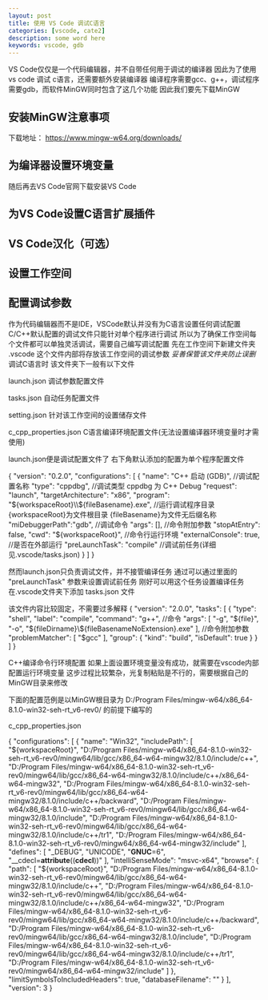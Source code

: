 ```yaml
---
layout: post
title: 使用 VS Code 调试C语言
categories: [vscode, cate2]
description: some word here
keywords: vscode, gdb
---
```


VS Code仅仅是一个代码编辑器，并不自带任何用于调试的编译器
因此为了使用vs code 调试 c语言，还需要额外安装编译器
编译程序需要gcc、g++，调试程序需要gdb，而软件MinGW同时包含了这几个功能
因此我们要先下载MinGW
## 安装MinGW注意事项
下载地址：
https://www.mingw-w64.org/downloads/

## 为编译器设置环境变量

随后再去VS Code官网下载安装VS Code

## 为VS Code设置C语言扩展插件

## VS Code汉化（可选）

## 设置工作空间

## 配置调试参数
作为代码编辑器而不是IDE，VSCode默认并没有为C语言设置任何调试配置
C/C++默认配置的调试文件只能针对单个程序进行调试
所以为了确保工作空间每个文件都可以单独灵活调试，需要自己编写调试配置
先在工作空间下新建文件夹 .vscode
这个文件内部将存放该工作空间的调试参数
*妥善保管该文件夹防止误删*
调试C语言时 该文件夹下一般有以下文件

launch.json
调试参数配置文件

tasks.json
自动任务配置文件

setting.json
针对该工作空间的设置储存文件

c_cpp_properties.json
C语言编译环境配置文件(无法设置编译器环境变量时才需使用)

launch.json便是调试配置文件了
右下角默认添加的配置为单个程序配置文件

{
   "version": "0.2.0",
   "configurations": [
       {
           "name": "C++ 启动 (GDB)", //调试配置名称
           "type": "cppdbg", //调试类型 cppdbg 为 C++ Debug
           "request": "launch",
           "targetArchitecture": "x86",
           "program": "${workspaceRoot}\\${fileBasename}.exe", //运行调试程序目录 {workspaceRoot}为文件根目录 {fileBasename}为文件无后缀名称
           "miDebuggerPath":"gdb", //调试命令
           "args": [], //命令附加参数
           "stopAtEntry": false,
           "cwd": "${workspaceRoot}", //命令行运行环境
           "externalConsole": true, //是否在外部运行
           "preLaunchTask": "compile" //调试前任务(详细见.vscode/tasks.json)
           }
   ]
}

然而launch.json只负责调试文件，并不接管编译任务
通过可以通过里面的 "preLaunchTask" 参数来设置调试前任务
刚好可以用这个任务设置编译任务
在.vscode文件夹下添加 tasks.json 文件

该文件内容比较固定，不需要过多解释
{
    "version": "2.0.0",
    "tasks": [
        {
            "type": "shell",
            "label": "compile",
            "command": "g++", //命令
            "args": [
                "-g",
                "${file}",
                "-o",
                "${fileDirname}\\${fileBasenameNoExtension}.exe"
            ], //命令附加参数
            "problemMatcher": [
                "$gcc"
            ],
            "group": {
                "kind": "build",
                "isDefault": true
            }
        }
    ]
}


C++编译命令行环境配置
如果上面设置环境变量没有成功，就需要在vscode内部配置运行环境变量
这步过程比较繁杂，光复制粘贴是不行的，需要根据自己的MinGW目录来修改

下面的配置范例是以MinGW根目录为
D:/Program Files/mingw-w64/x86_64-8.1.0-win32-seh-rt_v6-rev0/
的前提下编写的


c_cpp_properties.json

{
    "configurations": [
        {
            "name": "Win32",
            "includePath": [
                "${workspaceRoot}",
                "D:/Program Files/mingw-w64/x86_64-8.1.0-win32-seh-rt_v6-rev0/mingw64/lib/gcc/x86_64-w64-mingw32/8.1.0/include/c++",
                "D:/Program Files/mingw-w64/x86_64-8.1.0-win32-seh-rt_v6-rev0/mingw64/lib/gcc/x86_64-w64-mingw32/8.1.0/include/c++/x86_64-w64-mingw32",
                "D:/Program Files/mingw-w64/x86_64-8.1.0-win32-seh-rt_v6-rev0/mingw64/lib/gcc/x86_64-w64-mingw32/8.1.0/include/c++/backward",
                "D:/Program Files/mingw-w64/x86_64-8.1.0-win32-seh-rt_v6-rev0/mingw64/lib/gcc/x86_64-w64-mingw32/8.1.0/include",
                "D:/Program Files/mingw-w64/x86_64-8.1.0-win32-seh-rt_v6-rev0/mingw64/lib/gcc/x86_64-w64-mingw32/8.1.0/include/c++/tr1",
                "D:/Program Files/mingw-w64/x86_64-8.1.0-win32-seh-rt_v6-rev0/mingw64/x86_64-w64-mingw32/include"
            ],
            "defines": [
                "_DEBUG",
                "UNICODE",
                "__GNUC__=6",
                "__cdecl=__attribute__((__cdecl__))"
            ],
            "intelliSenseMode": "msvc-x64",
            "browse": {
                "path": [
                    "${workspaceRoot}",
                "D:/Program Files/mingw-w64/x86_64-8.1.0-win32-seh-rt_v6-rev0/mingw64/lib/gcc/x86_64-w64-mingw32/8.1.0/include/c++",
                "D:/Program Files/mingw-w64/x86_64-8.1.0-win32-seh-rt_v6-rev0/mingw64/lib/gcc/x86_64-w64-mingw32/8.1.0/include/c++/x86_64-w64-mingw32",
                "D:/Program Files/mingw-w64/x86_64-8.1.0-win32-seh-rt_v6-rev0/mingw64/lib/gcc/x86_64-w64-mingw32/8.1.0/include/c++/backward",
                "D:/Program Files/mingw-w64/x86_64-8.1.0-win32-seh-rt_v6-rev0/mingw64/lib/gcc/x86_64-w64-mingw32/8.1.0/include",
                "D:/Program Files/mingw-w64/x86_64-8.1.0-win32-seh-rt_v6-rev0/mingw64/lib/gcc/x86_64-w64-mingw32/8.1.0/include/c++/tr1",
                "D:/Program Files/mingw-w64/x86_64-8.1.0-win32-seh-rt_v6-rev0/mingw64/x86_64-w64-mingw32/include"
                ]
            },
            "limitSymbolsToIncludedHeaders": true,
            "databaseFilename": ""
        }
    ],
    "version": 3
}
